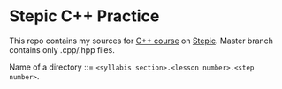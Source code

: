 # Stepic C++ Practice

This repo contains my sources for [C++ course](https://stepic.org/course/%D0%9F%D1%80%D0%BE%D0%B3%D1%80%D0%B0%D0%BC%D0%BC%D0%B8%D1%80%D0%BE%D0%B2%D0%B0%D0%BD%D0%B8%D0%B5-%D0%BD%D0%B0-%D1%8F%D0%B7%D1%8B%D0%BA%D0%B5-C++-7/) on 
[Stepic](https://stepic.org). Master branch contains only .cpp/.hpp files.

Name of a directory ::= `<syllabis section>.<lesson number>.<step number>`.
